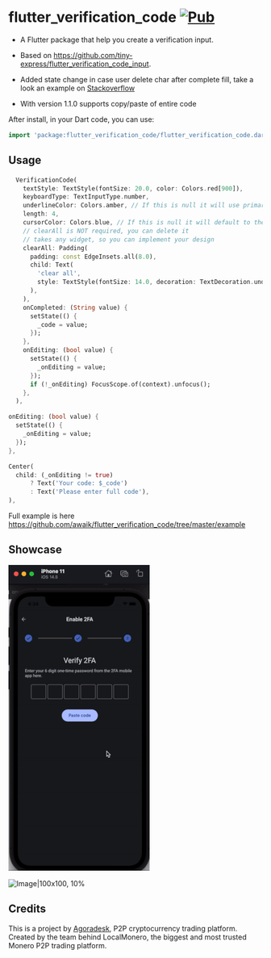 # flutter_verification_code [![Pub](https://img.shields.io/pub/v/flutter_verification_code.svg)](https://pub.dev/packages/flutter_verification_code)

- A Flutter package that help you create a verification input.

- Based on https://github.com/tiny-express/flutter_verification_code_input.

- Added state change in case user delete char after complete fill, take a look an example on [Stackoverflow](https://stackoverflow.com/questions/59005381/how-to-know-when-user-delete-the-input-in-verificationcodeinput-flutter/59006077#59006077)

- With version 1.1.0 supports copy/paste of entire code

After install, in your Dart code, you can use:

```dart
import 'package:flutter_verification_code/flutter_verification_code.dart';
```

## Usage

```dart
  VerificationCode(
    textStyle: TextStyle(fontSize: 20.0, color: Colors.red[900]),
    keyboardType: TextInputType.number,
    underlineColor: Colors.amber, // If this is null it will use primaryColor: Colors.red from Theme
    length: 4,
    cursorColor: Colors.blue, // If this is null it will default to the ambient
    // clearAll is NOT required, you can delete it
    // takes any widget, so you can implement your design
    clearAll: Padding(
      padding: const EdgeInsets.all(8.0),
      child: Text(
        'clear all',
        style: TextStyle(fontSize: 14.0, decoration: TextDecoration.underline, color: Colors.blue[700]),
      ),
    ),
    onCompleted: (String value) {
      setState(() {
        _code = value;
      });
    },
    onEditing: (bool value) {
      setState(() {
        _onEditing = value;
      });
      if (!_onEditing) FocusScope.of(context).unfocus();
    },
  ),
```

```dart
onEditing: (bool value) {
  setState(() {
    _onEditing = value;
  });
},
```

```dart
Center(
  child: (_onEditing != true)
      ? Text('Your code: $_code')
      : Text('Please enter full code'),
),
```

Full example is here https://github.com/awaik/flutter_verification_code/tree/master/example

## Showcase

![Image|100x100, 10%](show_case_v3.gif)

![Image|100x100, 10%](show_case_v2.gif)

## Credits

This is a project by [Agoradesk](https://agoradesk.com/), P2P cryptocurrency trading platform.
Created by the team behind LocalMonero, the biggest and most trusted Monero P2P trading platform.


